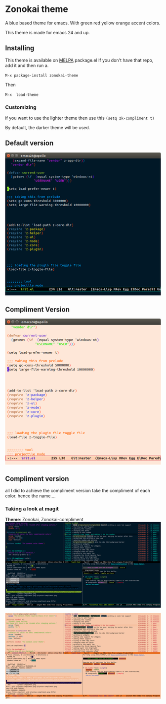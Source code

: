 # Zonokai theme
A blue based theme for emacs. With green red yellow orange accent colors.

This theme is made for emacs 24 and up.

## Installing
This theme is available on [MELPA](http://melpa.milkbox.net) package.el
If you don't have that repo, add it and then run a.

`M-x package-install zonokai-theme`

Then

`M-x  load-theme`

### Customizing
if you want to use the lighter theme then use this
`(setq zk-compliment t)`

By default, the darker theme will be used.

## Default version
![zonokai image](https://github.com/ZehCnaS34/zonokai-emacs/raw/master/syntax.png)


## Compliment Version
![zonokai image](https://github.com/ZehCnaS34/zonokai-emacs/raw/master/syntax-compliment.png)


## Compliment version
all I did to achieve the compliment version take the compliment of each color.
hence the name....


### Taking a look at magit
**Theme**: Zonokai, Zonokai-compliment
![zonokai image](https://github.com/ZehCnaS34/zonokai-emacs/raw/master/magit.png)


![zonokai image](https://github.com/ZehCnaS34/zonokai-emacs/raw/master/magit-compliment.png)
